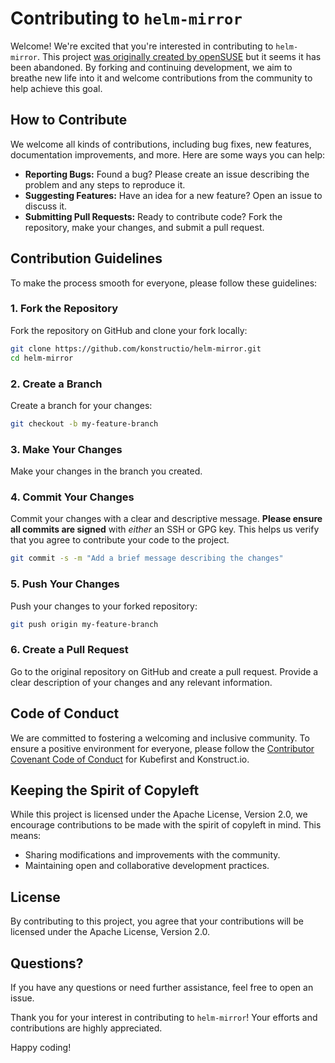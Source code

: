 # Contributing to `helm-mirror`

Welcome! We're excited that you're interested in contributing to `helm-mirror`. This project [was originally created by openSUSE](https://github.com/openSUSE/helm-mirror) but it seems it has been abandoned. By forking and continuing development, we aim to breathe new life into it and welcome contributions from the community to help achieve this goal.

## How to Contribute

We welcome all kinds of contributions, including bug fixes, new features, documentation improvements, and more. Here are some ways you can help:

- **Reporting Bugs:** Found a bug? Please create an issue describing the problem and any steps to reproduce it.
- **Suggesting Features:** Have an idea for a new feature? Open an issue to discuss it.
- **Submitting Pull Requests:** Ready to contribute code? Fork the repository, make your changes, and submit a pull request.

## Contribution Guidelines

To make the process smooth for everyone, please follow these guidelines:

### 1. Fork the Repository

Fork the repository on GitHub and clone your fork locally:

```bash
git clone https://github.com/konstructio/helm-mirror.git
cd helm-mirror
```

### 2. Create a Branch

Create a branch for your changes:

```bash
git checkout -b my-feature-branch
```

### 3. Make Your Changes

Make your changes in the branch you created.

### 4. Commit Your Changes

Commit your changes with a clear and descriptive message. **Please ensure all commits are signed** with *either* an SSH or GPG key. This helps us verify that you agree to contribute your code to the project.

```bash
git commit -s -m "Add a brief message describing the changes"
```

### 5. Push Your Changes

Push your changes to your forked repository:

```bash
git push origin my-feature-branch
```

### 6. Create a Pull Request

Go to the original repository on GitHub and create a pull request. Provide a clear description of your changes and any relevant information.

## Code of Conduct

We are committed to fostering a welcoming and inclusive community. To ensure a positive environment for everyone, please follow the [Contributor Covenant Code of Conduct](https://github.com/kubefirst/kubefirst/blob/main/CODE_OF_CONDUCT.md) for Kubefirst and Konstruct.io.

## Keeping the Spirit of Copyleft

While this project is licensed under the Apache License, Version 2.0, we encourage contributions to be made with the spirit of copyleft in mind. This means:

- Sharing modifications and improvements with the community.
- Maintaining open and collaborative development practices.

## License

By contributing to this project, you agree that your contributions will be licensed under the Apache License, Version 2.0.

## Questions?

If you have any questions or need further assistance, feel free to open an issue.

Thank you for your interest in contributing to `helm-mirror`! Your efforts and contributions are highly appreciated.

Happy coding!
